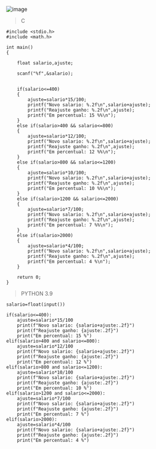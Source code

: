 ![image](https://github.com/lufffe/Beecrowd/assets/90646635/884165a5-344d-4949-9fc2-c0f862c3e50c)

>C

	#include <stdio.h>
	#include <math.h>

	int main()
	{

		float salario,ajuste;

		scanf("%f",&salario);


		if(salario<=400)
		{
		    ajuste=salario*15/100;
		    printf("Novo salario: %.2f\n",salario+ajuste);
		    printf("Reajuste ganho: %.2f\n",ajuste);
		    printf("Em percentual: 15 %%\n");
		}
		else if(salario>400 && salario<=800)
		{
		    ajuste=salario*12/100;
		    printf("Novo salario: %.2f\n",salario+ajuste);
		    printf("Reajuste ganho: %.2f\n",ajuste);
		    printf("Em percentual: 12 %%\n");
		}
		else if(salario>800 && salario<=1200)
		{
		    ajuste=salario*10/100;
		    printf("Novo salario: %.2f\n",salario+ajuste);
		    printf("Reajuste ganho: %.2f\n",ajuste);
		    printf("Em percentual: 10 %%\n");
		}
		else if(salario>1200 && salario<=2000)
		{
		    ajuste=salario*7/100;
		    printf("Novo salario: %.2f\n",salario+ajuste);
		    printf("Reajuste ganho: %.2f\n",ajuste);
		    printf("Em percentual: 7 %%\n");
		}
		else if(salario>2000)
		{
		    ajuste=salario*4/100;
		    printf("Novo salario: %.2f\n",salario+ajuste);
		    printf("Reajuste ganho: %.2f\n",ajuste);
		    printf("Em percentual: 4 %\n");
		}

		return 0;
	}

>PYTHON 3.9

	salario=float(input())

	if(salario<=400):
	    ajuste=salario*15/100
	    print(f"Novo salario: {salario+ajuste:.2f}")
	    print(f"Reajuste ganho: {ajuste:.2f}")
	    print("Em percentual: 15 %")
	elif(salario>400 and salario<=800):
	    ajuste=salario*12/100
	    print(f"Novo salario: {salario+ajuste:.2f}")
	    print(f"Reajuste ganho: {ajuste:.2f}")
	    print("Em percentual: 12 %")
	elif(salario>800 and salario<=1200):
	    ajuste=salario*10/100
	    print(f"Novo salario: {salario+ajuste:.2f}")
	    print(f"Reajuste ganho: {ajuste:.2f}")
	    print("Em percentual: 10 %")
	elif(salario>1200 and salario<=2000):
	    ajuste=salario*7/100
	    print(f"Novo salario: {salario+ajuste:.2f}")
	    print(f"Reajuste ganho: {ajuste:.2f}")
	    print("Em percentual: 7 %")
	elif(salario>2000):
	    ajuste=salario*4/100
	    print(f"Novo salario: {salario+ajuste:.2f}")
	    print(f"Reajuste ganho: {ajuste:.2f}")
	    print("Em percentual: 4 %")

